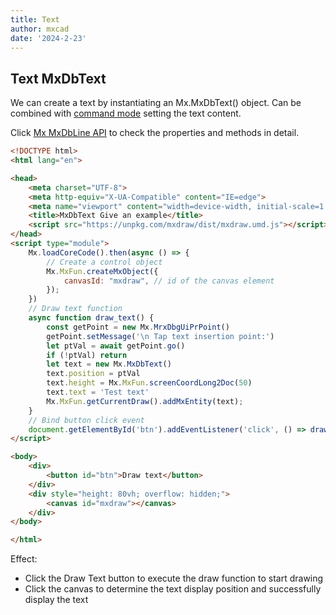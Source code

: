 ```yaml
---
title: Text 
author: mxcad
date: '2024-2-23'
---
```


## Text MxDbText

We can create a text by instantiating an Mx.MxDbText() object. Can be combined with [command mode](../commandMode/basedOnnUsing.md) setting the text content.

Click [Mx MxDbLine API](https://mxcad.github.io/mxdraw_api_docs/classes/MxDbLine.html) to check the properties and methods in detail.

```html
<!DOCTYPE html>
<html lang="en">

<head>
    <meta charset="UTF-8">
    <meta http-equiv="X-UA-Compatible" content="IE=edge">
    <meta name="viewport" content="width=device-width, initial-scale=1.0">
    <title>MxDbText Give an example</title>
    <script src="https://unpkg.com/mxdraw/dist/mxdraw.umd.js"></script>
</head>
<script type="module">
    Mx.loadCoreCode().then(async () => {
        // Create a control object
        Mx.MxFun.createMxObject({
            canvasId: "mxdraw", // id of the canvas element
        });
    })
    // Draw text function
    async function draw_text() {
        const getPoint = new Mx.MrxDbgUiPrPoint()
        getPoint.setMessage('\n Tap text insertion point:')
        let ptVal = await getPoint.go()
        if (!ptVal) return
        let text = new Mx.MxDbText()
        text.position = ptVal
        text.height = Mx.MxFun.screenCoordLong2Doc(50)
        text.text = 'Test text'
        Mx.MxFun.getCurrentDraw().addMxEntity(text);
    }
    // Bind button click event
    document.getElementById('btn').addEventListener('click', () => draw_text())
</script>

<body>
    <div>
        <button id="btn">Draw text</button>
    </div>
    <div style="height: 80vh; overflow: hidden;">
        <canvas id="mxdraw"></canvas>
    </div>
</body>

</html>
```
Effect:
* Click the Draw Text button to execute the draw function to start drawing
* Click the canvas to determine the text display position and successfully display the text

<demo :url="$withBase('/samples/graph/MxDbText.html')" />

